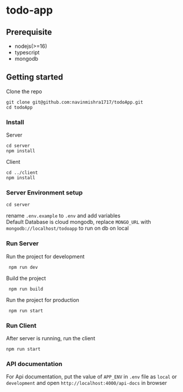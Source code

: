 # todo-app

## Prerequisite

- nodejs(>=16)
- typescript
- mongodb

## Getting started

Clone the repo

```
git clone git@github.com:navinmishra1717/todoApp.git
cd todoApp
```

### Install

Server

```
cd server
npm install
```

Client

```
cd ../client
npm install
```

### Server Environment setup

```
cd server
```

rename `.env.example` to `.env` and add variables
<br />
Default Database is cloud mongodb, replace `MONGO_URL` with `mongodb://localhost/todoapp` to run on db on local

### Run Server

Run the project for development

```
 npm run dev
```

Build the project

```
 npm run build
```

Run the project for production

```
 npm run start
```

### Run Client

After server is running, run the client

```
npm run start
```

### API documentation

For Api documentation, put the value of `APP_ENV` in `.env` file as `local` or `development` and open `http://localhost:4000/api-docs` in browser
